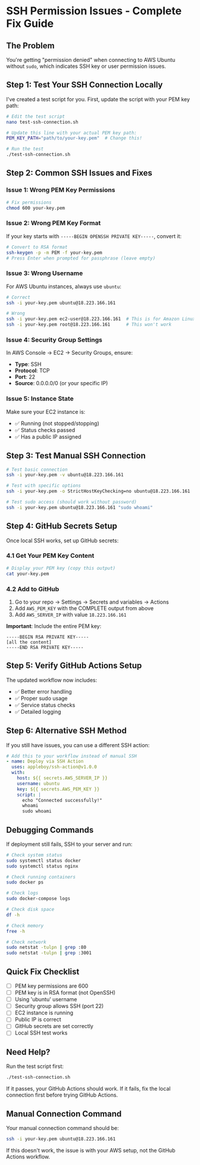 # SSH Permission Issues - Complete Fix Guide

## The Problem
You're getting "permission denied" when connecting to AWS Ubuntu without `sudo`, which indicates SSH key or user permission issues.

## Step 1: Test Your SSH Connection Locally

I've created a test script for you. First, update the script with your PEM key path:

```bash
# Edit the test script
nano test-ssh-connection.sh

# Update this line with your actual PEM key path:
PEM_KEY_PATH="path/to/your-key.pem"  # Change this!

# Run the test
./test-ssh-connection.sh
```

## Step 2: Common SSH Issues and Fixes

### Issue 1: Wrong PEM Key Permissions
```bash
# Fix permissions
chmod 600 your-key.pem
```

### Issue 2: Wrong PEM Key Format
If your key starts with `-----BEGIN OPENSSH PRIVATE KEY-----`, convert it:
```bash
# Convert to RSA format
ssh-keygen -p -m PEM -f your-key.pem
# Press Enter when prompted for passphrase (leave empty)
```

### Issue 3: Wrong Username
For AWS Ubuntu instances, always use `ubuntu`:
```bash
# Correct
ssh -i your-key.pem ubuntu@18.223.166.161

# Wrong
ssh -i your-key.pem ec2-user@18.223.166.161  # This is for Amazon Linux
ssh -i your-key.pem root@18.223.166.161      # This won't work
```

### Issue 4: Security Group Settings
In AWS Console → EC2 → Security Groups, ensure:
- **Type**: SSH
- **Protocol**: TCP  
- **Port**: 22
- **Source**: 0.0.0.0/0 (or your specific IP)

### Issue 5: Instance State
Make sure your EC2 instance is:
- ✅ Running (not stopped/stopping)
- ✅ Status checks passed
- ✅ Has a public IP assigned

## Step 3: Test Manual SSH Connection

```bash
# Test basic connection
ssh -i your-key.pem -v ubuntu@18.223.166.161

# Test with specific options
ssh -i your-key.pem -o StrictHostKeyChecking=no ubuntu@18.223.166.161

# Test sudo access (should work without password)
ssh -i your-key.pem ubuntu@18.223.166.161 "sudo whoami"
```

## Step 4: GitHub Secrets Setup

Once local SSH works, set up GitHub secrets:

### 4.1 Get Your PEM Key Content
```bash
# Display your PEM key (copy this output)
cat your-key.pem
```

### 4.2 Add to GitHub
1. Go to your repo → Settings → Secrets and variables → Actions
2. Add `AWS_PEM_KEY` with the COMPLETE output from above
3. Add `AWS_SERVER_IP` with value `18.223.166.161`

**Important**: Include the entire PEM key:
```
-----BEGIN RSA PRIVATE KEY-----
[all the content]
-----END RSA PRIVATE KEY-----
```

## Step 5: Verify GitHub Actions Setup

The updated workflow now includes:
- ✅ Better error handling
- ✅ Proper sudo usage
- ✅ Service status checks
- ✅ Detailed logging

## Step 6: Alternative SSH Method

If you still have issues, you can use a different SSH action:

```yaml
# Add this to your workflow instead of manual SSH
- name: Deploy via SSH Action
  uses: appleboy/ssh-action@v1.0.0
  with:
    host: ${{ secrets.AWS_SERVER_IP }}
    username: ubuntu
    key: ${{ secrets.AWS_PEM_KEY }}
    script: |
      echo "Connected successfully!"
      whoami
      sudo whoami
```

## Debugging Commands

If deployment still fails, SSH to your server and run:

```bash
# Check system status
sudo systemctl status docker
sudo systemctl status nginx

# Check running containers
sudo docker ps

# Check logs
sudo docker-compose logs

# Check disk space
df -h

# Check memory
free -h

# Check network
sudo netstat -tulpn | grep :80
sudo netstat -tulpn | grep :3001
```

## Quick Fix Checklist

- [ ] PEM key permissions are 600
- [ ] PEM key is in RSA format (not OpenSSH)
- [ ] Using 'ubuntu' username
- [ ] Security group allows SSH (port 22)
- [ ] EC2 instance is running
- [ ] Public IP is correct
- [ ] GitHub secrets are set correctly
- [ ] Local SSH test works

## Need Help?

Run the test script first:
```bash
./test-ssh-connection.sh
```

If it passes, your GitHub Actions should work. If it fails, fix the local connection first before trying GitHub Actions.

## Manual Connection Command

Your manual connection command should be:
```bash
ssh -i your-key.pem ubuntu@18.223.166.161
```

If this doesn't work, the issue is with your AWS setup, not the GitHub Actions workflow.
